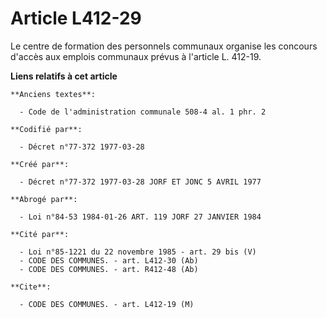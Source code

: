 # Article L412-29

Le centre de formation des personnels communaux organise les concours d'accès aux emplois communaux prévus à l'article L.
412-19.

**Liens relatifs à cet article**

	**Anciens textes**:

	  - Code de l'administration communale 508-4 al. 1 phr. 2

	**Codifié par**:

	  - Décret n°77-372 1977-03-28

	**Créé par**:

	  - Décret n°77-372 1977-03-28 JORF ET JONC 5 AVRIL 1977

	**Abrogé par**:

	  - Loi n°84-53 1984-01-26 ART. 119 JORF 27 JANVIER 1984

	**Cité par**:

	  - Loi n°85-1221 du 22 novembre 1985 - art. 29 bis (V)
	  - CODE DES COMMUNES. - art. L412-30 (Ab)
	  - CODE DES COMMUNES. - art. R412-48 (Ab)

	**Cite**:

	  - CODE DES COMMUNES. - art. L412-19 (M)
